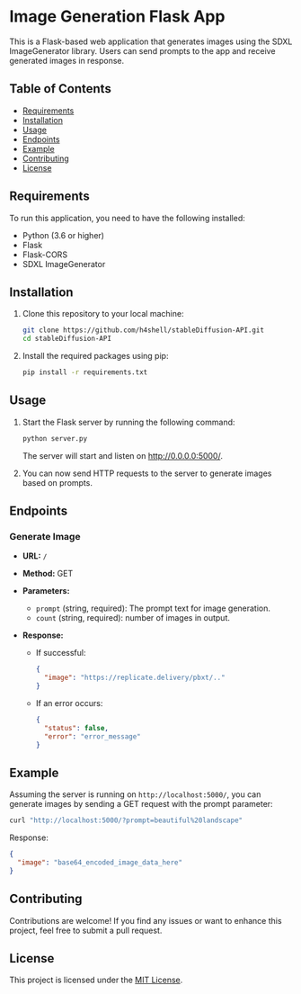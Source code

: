 # Image Generation Flask App

This is a Flask-based web application that generates images using the SDXL ImageGenerator library. Users can send prompts to the app and receive generated images in response.

## Table of Contents

- [Requirements](#requirements)
- [Installation](#installation)
- [Usage](#usage)
- [Endpoints](#endpoints)
- [Example](#example)
- [Contributing](#contributing)
- [License](#license)

## Requirements

To run this application, you need to have the following installed:

- Python (3.6 or higher)
- Flask
- Flask-CORS
- SDXL ImageGenerator

## Installation

1. Clone this repository to your local machine:

   ```bash
   git clone https://github.com/h4shell/stableDiffusion-API.git
   cd stableDiffusion-API
   ```

2. Install the required packages using pip:

   ```bash
   pip install -r requirements.txt
   ```

## Usage

1. Start the Flask server by running the following command:

   ```bash
   python server.py
   ```

   The server will start and listen on http://0.0.0.0:5000/.

2. You can now send HTTP requests to the server to generate images based on prompts.

## Endpoints

### Generate Image

- **URL:** `/`
- **Method:** GET
- **Parameters:**
  - `prompt` (string, required): The prompt text for image generation.
  - `count` (string, required): number of images in output.

- **Response:**
  - If successful:
    ```json
    {
      "image": "https://replicate.delivery/pbxt/.."
    }
    ```
  - If an error occurs:
    ```json
    {
      "status": false,
      "error": "error_message"
    }
    ```

## Example

Assuming the server is running on `http://localhost:5000/`, you can generate images by sending a GET request with the prompt parameter:

```bash
curl "http://localhost:5000/?prompt=beautiful%20landscape"
```

Response:
```json
{
  "image": "base64_encoded_image_data_here"
}
```

## Contributing

Contributions are welcome! If you find any issues or want to enhance this project, feel free to submit a pull request.

## License

This project is licensed under the [MIT License](LICENSE).
